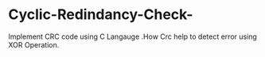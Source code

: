 # Cyclic-Redindancy-Check-
Implement CRC code using C Langauge .How Crc help to detect error using XOR Operation.
